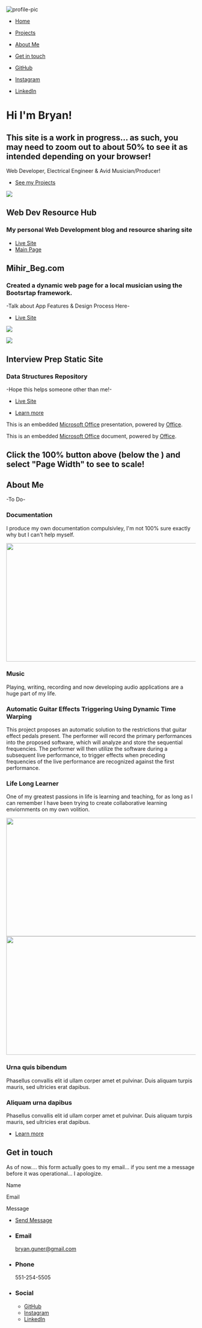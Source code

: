 <img src="./assets/images/profile-image.jpg" alt="profile-pic" class="profile-img image-cropper" />

- [Home](#intro)
- [Projects](#one)
- [About Me](#two)
- [Get in touch](#three)

- <a href="https://github.com/bgoonz" class="icon brands fa-github"><span class="label">GitHub</span></a>
- <a href="https://www.instagram.com/bgoonz/" class="icon brands fa-instagram"><span class="label">Instagram</span></a>
- <a href="https://www.linkedin.com/in/bryan-guner-046199128/" class="icon brands fa-linkedin-in"><span class="label">LinkedIn</span></a>

# Hi I'm Bryan!

## This site is a work in progress... as such, you may need to zoom out to about 50% to see it as intended depending on your browser!

Web Developer, Electrical Engineer & Avid Musician/Producer!

- <a href="#one" class="button scrolly">See my Projects</a>

<a href="#" class="image"><img src="images/pic01.jpg" /></a>

## Web Dev Resource Hub

### My personal Web Development blog and resource sharing site

- <a href="https://goofy-euclid-1cd736.netlify.app/" class="button">Live Site</a>
- <a href="https://goofy-euclid-1cd736.netlify.app/core-site/index.html" class="button">Main Page</a>

## Mihir_Beg.com

### Created a dynamic web page for a local musician using the Bootsrtap framework.

-Talk about App Features & Design Process Here-

- <a href="https://eloquent-sammet-ba1810.netlify.app/" class="button">Live Site</a>

<a href="#" class="image"><img src="images/pic02.jpg" /></a>

<a href="#" class="image"><img src="images/pic03.jpg" /></a>

## Interview Prep Static Site

### Data Structures Repository

-Hope this helps someone other than me!-

- <a href="https://gracious-raman-474030.netlify.app/" class="button">Live Site</a>

- <a href="" class="button">Learn more</a>

This is an embedded [Microsoft Office](https://office.com) presentation, powered by [Office](https://office.com/webapps).

This is an embedded [Microsoft Office](https://office.com) document, powered by [Office](https://office.com/webapps).

## Click the 100% button above (below the ) and select "Page Width" to see to scale!

## About Me

-To Do-

<span class="icon solid major fa-code"></span>

### Documentation

I produce my own documentation compulsivley, I'm not 100% sure exactly why but I can't help myself.

<img src="https://i.pinimg.com/originals/18/e0/64/18e0641748101b3f7275f5723d4405f0.gif" width="560" height="315" />

<span class="icon solid major fa-lock"></span>

### Music

Playing, writing, recording and now developing audio applications are a huge part of my life.

<span class="icon solid major fa-cog"></span>

### Automatic Guitar Effects Triggering Using Dynamic Time Warping

This project proposes an automatic solution to the restrictions that guitar effect pedals present. The performer will record the primary performances into the proposed software, which will analyze and store the sequential frequencies. The performer will then utilize the software during a subsequent live performance, to trigger effects when preceding frequencies of the live performance are recognized against the first performance.

<span class="icon solid major fa-desktop"></span>

### Life Long Learner

One of my greatest passions in life is learning and teaching, for as long as I can remember I have been trying to create collaborative learning enviornments on my own volition.

<img src="./assets/images/learning.JPG" width="560" height="315" />

<img src="./assets/images/brain.JPG" width="560" height="315" />

<span class="icon solid major fa-link"></span>

### Urna quis bibendum

Phasellus convallis elit id ullam corper amet et pulvinar. Duis aliquam turpis mauris, sed ultricies erat dapibus.

<span class="icon major fa-gem"></span>

### Aliquam urna dapibus

Phasellus convallis elit id ullam corper amet et pulvinar. Duis aliquam turpis mauris, sed ultricies erat dapibus.

- <a href="generic.html" class="button">Learn more</a>

## Get in touch

As of now.... this form actually goes to my email... if you sent me a message before it was operational... I apologize.

Name

Email

Message

- <a href="" class="button submit">Send Message</a>

- ### Email

  [bryan.guner@gmail.com](#)

- ### Phone

  551-254-5505

- ### Social

  - <a href="https://github.com/bgoonz" class="icon brands fa-github"><span class="label">GitHub</span></a>
  - <a href="https://www.instagram.com/bgoonz/" class="icon brands fa-instagram"><span class="label">Instagram</span></a>
  - <a href="https://www.linkedin.com/in/bryan-guner-046199128/" class="icon brands fa-linkedin-in"><span class="label">LinkedIn</span></a>
